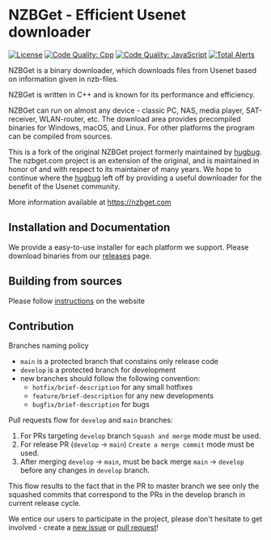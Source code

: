 # NZBGet - Efficient Usenet downloader #
[![License](https://img.shields.io/badge/license-GPL-blue.svg)](http://www.gnu.org/licenses/)
[![Code Quality: Cpp](https://img.shields.io/lgtm/grade/cpp/g/nzbget/nzbget.svg?label=code%20quality:%20c%2b%2b)](https://lgtm.com/projects/g/nzbget/nzbget/context:cpp)
[![Code Quality: JavaScript](https://img.shields.io/lgtm/grade/javascript/g/nzbget/nzbget.svg?label=code%20quality:%20js)](https://lgtm.com/projects/g/nzbget/nzbget/context:javascript)
[![Total Alerts](https://img.shields.io/lgtm/alerts/g/nzbget/nzbget.svg)](https://lgtm.com/projects/g/nzbget/nzbget/alerts)

NZBGet is a binary downloader, which downloads files from Usenet
based on information given in nzb-files. 

NZBGet is written in C++ and is known for its performance and efficiency.

NZBGet can run on almost any device - classic PC, NAS, media player, SAT-receiver, WLAN-router, etc.
The download area provides precompiled binaries for Windows, macOS, and Linux. For other platforms the program can be compiled from sources.

This is a fork of the original NZBGet project formerly maintained by [hugbug](https://github.com/hugbug). The nzbget.com project is an extension of the original, and is maintained in honor of and with respect to its maintainer of many years.  We hope to continue where the [hugbug](https://github.com/hugbug) left off by providing a useful downloader for the benefit of the Usenet community.

More information available at https://nzbget.com 

## Installation and Documentation

We provide a easy-to-use installer for each platform we support.
Please download binaries from our [releases](https://github.com/nzbgetcom/nzbget/tags) page.

## Building from sources

Please follow [instructions](https://nzbget.com/documentation/building-development-version/) on the website 

## Contribution

Branches naming policy

- `main` is a protected branch that constains only release code
- `develop` is a protected branch for development
- new branches should follow the following convention:
  - `hotfix/brief-description` for any small hotfixes
  - `feature/brief-description` for any new developments
  - `bugfix/brief-description` for bugs

Pull requests flow for `develop` and `main` branches:

1. For PRs targeting `develop` branch `Squash and merge` mode must be used.
2. For release PR (`develop` -> `main`) `Create a merge commit` mode must be used.
3. After merging `develop` -> `main`, must be back merge `main` -> `develop` before any changes in `develop` branch.

This flow results to the fact that in the PR to master branch we see only the squashed commits that correspond to the PRs in the develop branch in current release cycle.


We entice our users to participate in the project, please don't hesitate to get involved - create a [new issue](https://github.com/nzbgetcom/nzbget/issues/new) or [pull request](https://github.com/nzbgetcom/nzbget/compare)!